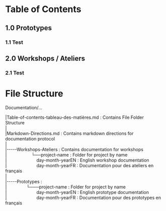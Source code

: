 
# Table of Contents

## 1.0 Prototypes
### 1.1 Test

## 2.0 Workshops / Ateliers
### 2.1 Test

# File Structure

Documentation/...

|Table-of-contents-tableau-des-matières.md : Contains File Folder Structure  
|  
|Markdown-Directions.md : Contains markdown directions for documentation protocol  
|   
|-----Workshops-Ateliers : Contains documentation for workshops   
|&nbsp;&nbsp;&nbsp;&nbsp;&nbsp;&nbsp;&nbsp;&nbsp;&nbsp;&nbsp;&nbsp;&nbsp;&nbsp;&nbsp;&nbsp;&nbsp;&nbsp;&nbsp;&nbsp;&nbsp;└──project-name : Folder for project by name   
|&nbsp;&nbsp;&nbsp;&nbsp;&nbsp;&nbsp;&nbsp;&nbsp;&nbsp;&nbsp;&nbsp;&nbsp;&nbsp;&nbsp;&nbsp;&nbsp;&nbsp;&nbsp;&nbsp;&nbsp;&nbsp;&nbsp;&nbsp;&nbsp;day-month-yearEN : English workshop documentation  
|&nbsp;&nbsp;&nbsp;&nbsp;&nbsp;&nbsp;&nbsp;&nbsp;&nbsp;&nbsp;&nbsp;&nbsp;&nbsp;&nbsp;&nbsp;&nbsp;&nbsp;&nbsp;&nbsp;&nbsp;&nbsp;&nbsp;&nbsp;&nbsp;day-month-yearFR : Documentation pour des ateliers en français  
|  
|-----Prototypes :   
|&nbsp;&nbsp;&nbsp;&nbsp;&nbsp;&nbsp;&nbsp;&nbsp;&nbsp;&nbsp;&nbsp;&nbsp;&nbsp;&nbsp;&nbsp;&nbsp;└───project-name : Folder for project by name   
|&nbsp;&nbsp;&nbsp;&nbsp;&nbsp;&nbsp;&nbsp;&nbsp;&nbsp;&nbsp;&nbsp;&nbsp;&nbsp;&nbsp;&nbsp;&nbsp;&nbsp;&nbsp;&nbsp;&nbsp;&nbsp;&nbsp;&nbsp;&nbsp;day-month-yearEN : English prototype documentation  
|&nbsp;&nbsp;&nbsp;&nbsp;&nbsp;&nbsp;&nbsp;&nbsp;&nbsp;&nbsp;&nbsp;&nbsp;&nbsp;&nbsp;&nbsp;&nbsp;&nbsp;&nbsp;&nbsp;&nbsp;&nbsp;&nbsp;&nbsp;&nbsp;day-month-yearFR : Documentation pour des prototypes en français  
